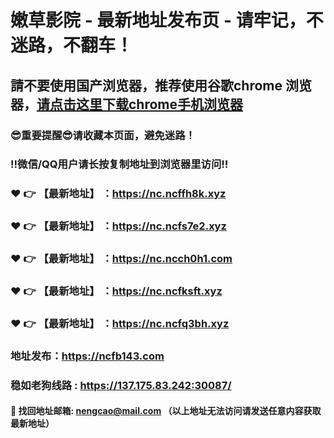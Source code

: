 # 嫩草影院 - 最新地址发布页 - 请牢记，不迷路，不翻车！

## 請不要使用国产浏览器，推荐使用谷歌chrome 浏览器，<a href = "https://www.google.cn/chrome/">请点击这里下载chrome手机浏览器</a>

### :sunglasses:重要提醒:sunglasses:请收藏本页面，避免迷路！
### ‼️微信/QQ用户请长按复制地址到浏览器里访问‼️

### :heart: :point_right: 【最新地址】 ：https://nc.ncffh8k.xyz
### :heart: :point_right: 【最新地址】 ：https://nc.ncfs7e2.xyz
### :heart: :point_right: 【最新地址】 ：https://nc.ncch0h1.com
### :heart: :point_right: 【最新地址】 ：https://nc.ncfksft.xyz
### :heart: :point_right: 【最新地址】 ：https://nc.ncfq3bh.xyz

### 地址发布：https://ncfb143.com
### 稳如老狗线路 : https://137.175.83.242:30087/

#### :e-mail: __找回地址邮箱: nengcao@mail.com （以上地址无法访问请发送任意内容获取最新地址）__
